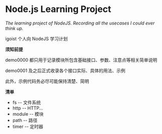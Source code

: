 # Node.js Learning Project

*The learning project of NodeJS. Recording all the usecases I could ever think up.*

igoist 个人向 NodeJS 学习计划


**须知前提**

demo0000 都只用于记录模块所包含基础接口、参数、注意点等相关简单说明

demo0001 及之后正式收录各个接口实际、具体的用法、示例

此外，示例代码务必尽可能保持清楚、简明


**清单**

* fs -- 文件系统
* http -- HTTP...
* module -- 模块
* path -- 路径
* timer -- 定时器
